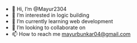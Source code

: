 - 👋 Hi, I’m @Mayur2304
- 👀 I’m interested in logic building
- 🌱 I’m currently learning web development
- 💞️ I’m looking to collaborate on 
- 📫 How to reach me mayurbunkar04@gmail.com

<!---
Mayur2304/Mayur2304 is a ✨ special ✨ repository because its `README.md` (this file) appears on your GitHub profile.
You can click the Preview link to take a look at your changes.
--->
